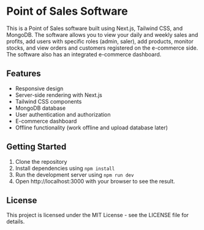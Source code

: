 # Point of Sales Software

This is a Point of Sales software built using Next.js, Tailwind CSS, and MongoDB. The software allows you to view your daily and weekly sales and profits, add users with specific roles (admin, saler), add products, monitor stocks, and view orders and customers registered on the e-commerce side. The software also has an integrated e-commerce dashboard.

## Features

- Responsive design
- Server-side rendering with Next.js
- Tailwind CSS components
- MongoDB database
- User authentication and authorization
- E-commerce dashboard
- Offline functionality (work offline and upload database later)

## Getting Started

1. Clone the repository
2. Install dependencies using `npm install`
3. Run the development server using `npm run dev`
4. Open http://localhost:3000 with your browser to see the result.

## License

This project is licensed under the MIT License - see the LICENSE file for details.
